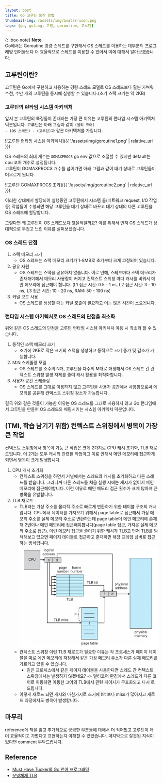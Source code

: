 ```yaml
---
layout: post
title: Go 고루틴 동작 방법 
thumbnail-img: /assets/img/avatar-icon.png
tags: [go, golang, 고랭, goroutine, 고루틴]
---
```


{: .box-note}
**Note**  
Go에서는 Goroutine 경량 스레드를 구현해서 OS 스레드를 이용하는 대부분의 프로그래밍 언어들보다 더 효율적으로 스레드를 이용할 수 있어서 이에 대해서 알아보겠습니다.

## 고루틴이란?
고루틴은 Go에서 구현하고 사용하는 경량 스레드 모델로 OS 스레드보다 훨씬 가벼워 수천, 수만 개의 고루틴을 동시에 실행할 수 있습니다.(초기 스택 크기는 약 2KB)  
### 고루틴의 런타임 시스템 아키텍처
앞서 본 고루틴의 특징들이 존재하는 가장 큰 이유는 고루틴의 런타임 시스템 아키텍처 덕분입니다. 고루틴은 아래 그림과 같이 <code>(물리 코어) - (OS 스레드) - (고루틴)</code>과 같은 아키텍처를 가집니다.  

![고루틴 런타임 시스템 아키텍처]({{ '/assets/img/goroutine1.png' | relative_url }})  

OS 스레드의 최대 개수는 <code>GOMAXPROCS</code> go env 값으로 조절할 수 있지만 default는 cpu 코어 개수로 설정됩니다.  
고루틴이 GOMAXPROCS 개수를 넘어가면 아래 그림과 같이 대기 상태로 고루틴들이 머무르게 됩니다.  

![고루틴 GOMAXPROCS 초과]({{ '/assets/img/goroutine2.png' | relative_url }})  

이러한 상태에서 할당되어 실행중인 고루틴에서 시스템 콜(네트워크 request, I/O 작업 등) 작업들이 수행되면 해당 고루틴을 대기 상태로 바꾸고 대기 상태의 다른 고루틴을 OS 스레드에 할당합니다.  

그렇다면 왜 고루틴이 OS 스레드보다 효율적일까요? 이를 위해서 먼저 OS 스레드가 상대적으로 무겁고 느린 이유를 살펴보겠습니다.

### OS 스레드 단점
1. 스택 메모리 크기
	- OS 스레드는 스택 메모리 크기가 1-8MB로 초기부터 크게 고정되어 있습니다.
2. 공유 자원
	- OS 스레드는 스택을 공유하지 않습니다. 이로 인해, 스레드마다 스택 메모리가 존재해야해서 메모리 사용량이 커지고 컨텍스트 스위칭 마다 캐시를 비워서 메인 메모리에 접근해야 합니다. (L1 접근 시간: 0.5 - 1 ns, L2 접근 시간: 3 - 10 ns, L3 접근 시간: 10 - 20 ns, RAM: 50 - 100 ns)
3. 커널 모드 사용
	- OS 스레드를 생성할 때는 커널 호출이 필요하고 이는 많은 시간이 소요됩니다.

### 런타임 시스템 아키텍처로 OS 스레드의 단점을 최소화 
위와 같은 OS 스레드의 단점을 고루틴 런타임 시스템 아키텍처 이용 시 최소화 할 수 있습니다.
1. 동적인 스택 메모리 크기
	- 초기에 2KB로 작은 크기의 스택을 생성하고 동적으로 크기 증가 및 감소가 가능합니다.
2. M:N 스케줄링 모델
	- OS 스레드를 소수의 N개, 고루틴을 다수의 M개로 매핑해서 OS 스레드 간 컨텍스트 스위칭 발생 자체를 줄여 캐시 활용을 최적화합니다.
3. 사용자 공간 스케줄링
	- OS 스레드를 그대로 이용하지 않고 고루틴을 사용자 공간에서 사용함으로써 메모리를 공유해 컨텍스트 스위칭 감소가 가능합니다.  

결국 위와 같은 것들이 가능한 이유는 OS 스레드를 그대로 사용하지 않고 Go 런타임에서 고루틴을 만들어 OS 스레드와 매핑시키는 시스템 아키텍처 덕분입니다.

## (TMI, 학습 남기기 위함) 컨텍스트 스위칭에서 병목이 가장 큰 작업
컨텍스트 스위칭에서 병목이 가능 큰 작업은 크게 2가지로 CPU 캐시 초기화, TLB 재로드입니다. 이 2개는 모두 캐시와 관련된 작업이고 이로 인해서 메인 메모리에 접근하게 되면서 병목이 크게 발생합니다.  
1. CPU 캐시 초기화
	- 컨텍스트 스위칭을 하면서 커널에서는 스레드의 캐시를 초기화하고 다른 스레드를 받습니다. 그러니까 다른 스레드를 처음 실행 시에는 캐시가 없어서 메인 메모리에 접근해야합니다. 이런 이유로 메인 메모리 접근 횟수가 크게 많아져 큰 병목을 유발합니다.
2. TLB 재로드
	- TLB라는 가상 주소를 물리적 주소로 빠르게 변환하기 위한 테이블 구조의 캐시입니다. CPU에서 데이터를 가져오기 위해서 page table로 접근해서 가상 메모리 주소를 실제 메모리 주소로 변환하는데 page table이 메인 메모리에 존재해 2번이나 메인 메모리에 접근해야합니다(page table 접근, 가져온 실제 메모리 주소로 접근). 이런 메모리 접근을 줄이기 위한 캐시가 TLB고 먼저 TLB를 탐색해보고 없으면 페이지 테이블로 접근하고 존재하면 해당 프레임 넘버로 접근하는 방식입니다.
	![TLB 흐름](/assets/img/goroutine3.png)
	- 컨텍스트 스위칭 이런 TLB 재로드가 필요한 이유는 각 프로세스가 페이지 테이블을 따로 메인 메모리에 저장해서 같은 가상 메모리 주소가 다른 실제 메모리를 가르키고 있을 수 있습니다.
		- 같은 프로세스에서 같은 페이지 테이블을 사용한다면 스레드 간 컨텍스트 스위칭에서는 발생하지 않겠네요? -> 멀티코어 환경에서 스레드가 다른 코어로 이동하면 이동한 코어의 TLB에서 관련 페이지가 무효화되고 다시 로드됩니다.
	- 이렇게 재로드 되면 캐시와 마찬가지로 초기에 hit 보다 miss가 많아지고 재로드 과정에서도 병목이 발생합니다.

## 마무리
reference에 책을 읽고 추가적으로 궁금한 부분들에 대해서 더 적어봤고 고루틴이 왜 더 효율적이고 가볍다고 표현하는지 이해할 수 있었습니다. 마지막으로 잘못된 지식이 있다면 comment 부탁드립니다.

## Reference
- [Must Have Tucker의 Go 언어 프로그래밍](https://m.yes24.com/Goods/Detail/131045006)
- [운영체제 TLB](https://wpaud16.tistory.com/entry/%EC%9A%B4%EC%98%81%EC%B2%B4%EC%A0%9C-TLB)

